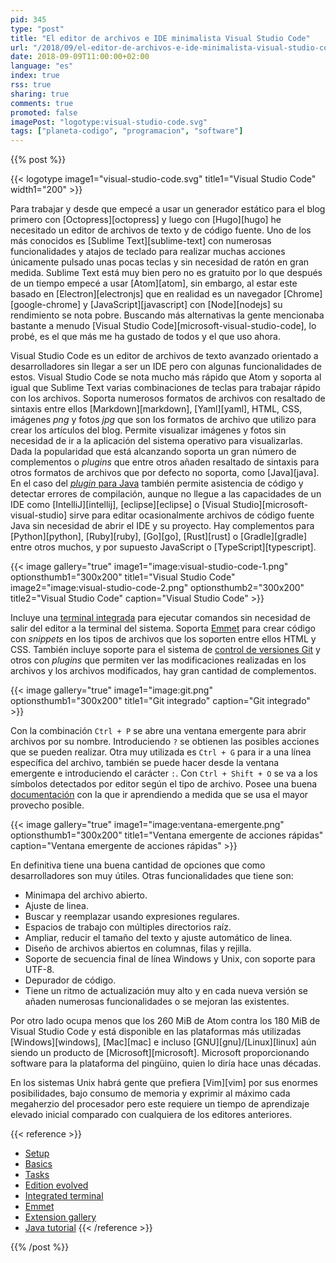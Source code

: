 ```yaml
---
pid: 345
type: "post"
title: "El editor de archivos e IDE minimalista Visual Studio Code"
url: "/2018/09/el-editor-de-archivos-e-ide-minimalista-visual-studio-code/"
date: 2018-09-09T11:00:00+02:00
language: "es"
index: true
rss: true
sharing: true
comments: true
promoted: false
imagePost: "logotype:visual-studio-code.svg"
tags: ["planeta-codigo", "programacion", "software"]
---
```


{{% post %}}

{{< logotype image1="visual-studio-code.svg" title1="Visual Studio Code" width1="200" >}}

Para trabajar y desde que empecé a usar un generador estático para el blog primero con [Octopress][octopress] y luego con [Hugo][hugo] he necesitado un editor de archivos de texto y de código fuente. Uno de los más conocidos es [Sublime Text][sublime-text] con numerosas funcionalidades y atajos de teclado para realizar muchas acciones únicamente pulsado unas pocas teclas y sin necesidad de ratón en gran medida. Sublime Text está muy bien pero no es gratuito por lo que después de un tiempo empecé a usar [Atom][atom], sin embargo, al estar este basado en [Electron][electronjs] que en realidad es un navegador [Chrome][google-chrome] y [JavaScript][javascript] con [Node][nodejs] su rendimiento se nota pobre. Buscando más alternativas la gente mencionaba bastante a menudo [Visual Studio Code][microsoft-visual-studio-code], lo probé, es el que más me ha gustado de todos y el que uso ahora.

Visual Studio Code es un editor de archivos de texto avanzado orientado a desarrolladores sin llegar a ser un IDE pero con algunas funcionalidades de estos. Visual Studio Code se nota mucho más rápido que Atom y soporta al igual que Sublime Text varias combinaciones de teclas para trabajar rápido con los archivos. Soporta numerosos formatos de archivos con resaltado de sintaxis entre ellos [Markdown][markdown], [Yaml][yaml], HTML, CSS, imágenes _png_ y fotos _jpg_ que son los formatos de archivo que utilizo para crear los artículos del blog. Permite visualizar imágenes y fotos sin necesidad de ir a la aplicación del sistema operativo para visualizarlas. Dada la popularidad que está alcanzando soporta un gran número de complementos o _plugins_ que entre otros añaden resaltado de sintaxis para otros formatos de archivos que por defecto no soporta, como [Java][java]. En el caso del [_plugin_ para Java](https://marketplace.visualstudio.com/items?itemName=redhat.java) también permite asistencia de código y detectar errores de compilación, aunque no llegue a las capacidades de un IDE como [IntelliJ][intellij], [eclipse][eclipse] o [Visual Studio][microsoft-visual-studio] sirve para editar ocasionalmente archivos de código fuente Java sin necesidad de abrir el IDE y su proyecto. Hay complementos para [Python][python], [Ruby][ruby], [Go][go], [Rust][rust] o [Gradle][gradle] entre otros muchos, y por supuesto JavaScript o [TypeScript][typescript].

{{< image
    gallery="true"
    image1="image:visual-studio-code-1.png" optionsthumb1="300x200" title1="Visual Studio Code"
    image2="image:visual-studio-code-2.png" optionsthumb2="300x200" title2="Visual Studio Code"
    caption="Visual Studio Code" >}}

Incluye una [terminal integrada](https://code.visualstudio.com/docs/editor/integrated-terminal) para ejecutar comandos sin necesidad de salir del editor a la terminal del sistema. Soporta [Emmet](https://code.visualstudio.com/docs/editor/emmet) para crear código con _snippets_ en los tipos de archivos que los soporten entre ellos HTML y CSS. También incluye soporte para el sistema de [control de versiones Git](https://code.visualstudio.com/docs/editor/versioncontrol) y otros con _plugins_ que permiten ver las modificaciones realizadas en los archivos y los archivos modificados, hay gran cantidad de complementos.

{{< image
    gallery="true"
    image1="image:git.png" optionsthumb1="300x200" title1="Git integrado"
    caption="Git integrado" >}}

Con la combinación `Ctrl + P` se abre una ventana emergente para abrir archivos por su nombre. Introduciendo `?` se obtienen las posibles acciones que se pueden realizar. Otra muy utilizada es `Ctrl + G` para ir a una línea específica del archivo, también se puede hacer desde la ventana emergente e introduciendo el carácter `:`. Con `Ctrl + Shift + O` se va a los símbolos detectados por editor según el tipo de archivo. Posee una buena [documentación](https://code.visualstudio.com/docs) con la que ir aprendiendo a medida que se usa el mayor provecho posible.

{{< image
    gallery="true"
    image1="image:ventana-emergente.png" optionsthumb1="300x200" title1="Ventana emergente de acciones rápidas"
    caption="Ventana emergente de acciones rápidas" >}}

En definitiva tiene una buena cantidad de opciones que como desarrolladores son muy útiles. Otras funcionalidades que tiene son:

* Minimapa del archivo abierto.
* Ajuste de linea.
* Buscar y reemplazar usando expresiones regulares.
* Espacios de trabajo con múltiples directorios raíz.
* Ampliar, reducir el tamaño del texto y ajuste automático de linea.
* Diseño de archivos abiertos en columnas, filas y rejilla.
* Soporte de secuencia final de línea Windows y Unix, con soporte para UTF-8.
* Depurador de código.
* Tiene un ritmo de actualización muy alto y en cada nueva versión se añaden numerosas funcionalidades o se mejoran las existentes.

Por otro lado ocupa menos que los 260 MiB de Atom contra los 180 MiB de Visual Studio Code y está disponible en las plataformas más utilizadas [Windows][windows], [Mac][mac] e incluso [GNU][gnu]/[Linux][linux] aún siendo un producto de [Microsoft][microsoft]. Microsoft proporcionando software para la plataforma del pingüino, quien lo diría hace unas décadas.

En los sistemas Unix habrá gente que prefiera [Vim][vim] por sus enormes posibilidades, bajo consumo de memoria y exprimir al máximo cada megaherzio del procesador pero este requiere un tiempo de aprendizaje elevado inicial comparado con cualquiera de los editores anteriores.

{{< reference >}}
* [Setup](https://code.visualstudio.com/docs/setup/setup-overview)
* [Basics](https://code.visualstudio.com/docs/editor/codebasics)
* [Tasks](https://code.visualstudio.com/Docs/editor/tasks)
* [Edition evolved](https://code.visualstudio.com/docs/editor/editingevolved)
* [Integrated terminal](https://code.visualstudio.com/docs/editor/integrated-terminal)
* [Emmet](https://code.visualstudio.com/docs/editor/emmet)
* [Extension gallery](https://code.visualstudio.com/docs/editor/extension-gallery)
* [Java tutorial](https://code.visualstudio.com/docs/java/java-tutorial)
{{< /reference >}}

{{% /post %}}
